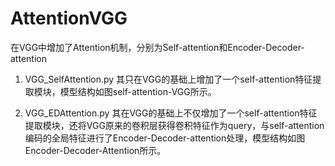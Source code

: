 # AttentionVGG
在VGG中增加了Attention机制，分别为Self-attention和Encoder-Decoder-attention
1. VGG_SelfAttention.py
其只在VGG的基础上增加了一个self-attention特征提取模块，模型结构如图self-attention-VGG所示。

2. VGG_EDAttention.py
其在VGG的基础上不仅增加了一个self-attention特征提取模块，还将VGG原来的卷积层获得卷积特征作为query，与self-attention编码的全局特征进行了Encoder-Decoder-attention处理，模型结构如图Encoder-Decoder-Attention所示。
